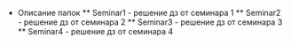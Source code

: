 * Описание папок
** Seminar1 - решение дз от семинара 1
** Seminar2 - решение дз от семинара 2
** Seminar3 - решение дз от семинара 3
** Seminar4 - решение дз от семинара 4
